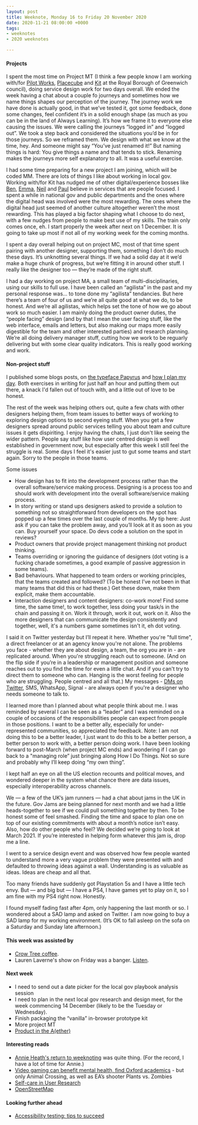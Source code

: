 ```yaml
---
layout: post
title: Weeknote, Monday 16 to Friday 20 November 2020
date: 2020-11-21 08:00:00 +0000
tags:
- weeknotes
- 2020 weeknotes

---
```

#### Projects

I spent the most time on Project MT (I think a few people know I am working with/for [Pilot Works](https://pilot.works), [Placecube](https://www.placecube.com) and [Kit](https://twitter.com/kitterati) at the Royal Borough of Greenwich council), doing service design work for two days overall. We ended the week having a chat about a couple fo journeys and sometimes how we name things shapes our perception of the journey. The journey work we have done is actually good, in that we’ve tested it, got some feedback, done some changes, feel confident it’s in a solid enough shape (as much as you can be in the land of Always Learning). It’s how we frame it to everyone else causing the issues. We were calling the journeys “logged in” and “logged out”. We took a step back and considered the situations you’d be in for those journeys. So we reframed them. We design with what we know at the time, hey. And someone might say “You’ve just renamed it!” But naming things is hard: You give things a name and that tends to stick. Renaming makes the journeys more self explanatory to all. It was a useful exercise.

I had some time preparing for a new project I am joining, which will be coded MM. There are lots of things I like about working in local gov. Working with/for Kit has nudged me of other digital/experience bosses like [Ben](https://twitter.com/benunsworth), [Emma](https://twitter.com/Emm_McG), [Neil](https://twitter.com/neillyneil) and [Paul](https://twitter.com/pdbrewer) believe in services that are people focused. I spent a while in national gov and public departments and the ones where the digital head was involved were the most rewarding. The ones where the digital head just seemed of another culture altogether weren’t the most rewarding. This has played a big factor shaping what I choose to do next, with a few nudges from people to make best use of my skills. The train only comes once, eh. I start properly the week after next on 1 December. It is going to take up most if not all of my working week for the coming months.

I spent a day overall helping out on project MC, most of that time spent pairing with another designer, supporting them, something I don’t do much these days. It’s unknotting several things. If we had a solid day at it we’d make a huge chunk of progress, but we’re fitting it in around other stuff. I really like the designer too — they’re made of the right stuff.

I had a day working on project MA, a small team of multi-disciplinaries, using our skills to full use. I have been called an “agilista” in the past and my personal response was… to tone done my “agilista” tendancies. But here there’s a team of four of us and we’re all quite good at what we do, to be honest. And we’re all agilistas, which helps set the tone of how we go about work so much easier. I am mainly doing the product owner duties, the “people facing” design (and by that I mean the user facing stuff, like the web interface, emails and letters, but also making our maps more easily digestible for the team and other interested parties) and research planning. We’re all doing delivery manager stuff, cutting how we work to be reguarly delivering but with some clear quality indicators. This is really good working and work.

#### Non-project stuff

I published some blogs posts, on [the typeface Papyrus](https://officeofwilson.medium.com/papyrus-90b72d659734) and [how I plan my day](https://officeofwilson.medium.com/how-i-plan-my-day-9b487703ef5b). Both exercises in writing for just half an hour and putting them out there, a knack I'd fallen out of touch with, and a little out of love to be honest.

The rest of the week was helping others out, quite a few chats with other designers helping them, from team issues to better ways of working to exploring design options to second eyeing stuff. When you get a few designers spread around public services telling you about team and culture issues it gets dispiriting. I enjoy having the chats, I just don't like seeing the wider pattern. People say stuff like how user centred design is well established in government now, but especially after this week I still feel the struggle is real. Some days I feel it's easier just to gut some teams and start again. Sorry to the people in those teams.

Some issues
* How design has to fit into the development process rather than the overall software/service making process. Designing is a process too and should work with development into the overall software/service making process.
* In story writing or stand ups designers asked to provide a solution to something not so straightforward from developers on the spot has popped up a few times over the last couple of months. My tip here: Just ask if you can take the problem away, and you’ll look at it as soon as you can. Buy yourself your space. Do devs code a solution on the spot in reviews?
* Product owners that provide project management thinking not product thinking.
* Teams overriding or ignoring the guidance of designers (dot voting is a fucking charade sometimes, a good example of passive aggression in some teams).
* Bad behaviours. What happened to team orders or working principles, that the teams created and followed? (To be honest I’ve not been in that many teams that did this or had these.) Get these down, make them explicit, make them accountable.
* Interaction designers and content designers: co-work more! Find some time, the same time!, to work together, less doing your task/s in the chain and passing it on. Work it through, work it out, work on it. Also the more designers that can communicate the design consistently and together, well, it's a numbers game sometimes isn't it, eh dot voting. 

I said it on Twitter yesterday but I’ll repeat it here. Whether you're "full time", a direct freelancer or at an agency know you're not alone. The problems you face - whether they are about design, a team, the org you are in - are replicated around. When you're struggling reach out to someone. (And on the flip side if you’re in a leadership or management position and someone reaches out to you find the time for even a little chat. And if you can't try to direct them to someone who can. Hanging is the worst feeling for people who are struggling. People centred and all that.) My messages - [DMs on Twitter](https://twitter.com/OfficeOfWilson), SMS, WhatsApp, Signal - are always open if you're a designer who needs someone to talk to.

I learned more than I planned about what people think about me. I was reminded by several I can be seen as a “leader” and I was reminded on a couple of occasions of the responsibilities people can expect from people in those positions. I want to be a better ally, especially for under-represented communities, so appreciated the feedback. Note: I am not doing this to be a better leader, I just want to do this to be a better person, a better person to work with, a better person doing work. I have been looking forward to post-March (when project MC ends) and wondering if I can go back to a "managing role” just bringing along How I Do Things. Not so sure and probably why I’ll keep doing “my own thing”.

I kept half an eye on all the US election recounts and political moves, and wondered deeper in the system what chance there are data issues, especially interoperability across channels.

We — a few of the UK’s jam runners — had a chat about jams in the UK in the future. Gov Jams are being planned for next month and we had a little heads-together to see if we could pull something together by then. To be honest some of feel smashed. Finding the time and space to plan one on top of our existing commitments with about a month’s notice isn’t easy. Also, how do other people who feel? We decided we’re going to look at March 2021. If you’re interested in helping form whatever this jam is, drop me a line.

I went to a service design event and was observed how few people wanted to understand more a very vague problem they were presented with and defaulted to throwing ideas against a wall. Understanding is as valuable as ideas. Ideas are cheap and all that.

Too many friends have suddenly got Playstation 5s and I have a little tech envy. But — and big but — I have a PS4, I have games yet to play on it, so I am fine with my PS4 right now. Honestly.

I found myself fading fast after 4pm, only happening the last month or so. I wondered about a SAD lamp and asked on Twitter. I am now going to buy a SAD lamp for my working environment. (It’s OK to fall asleep on the sofa on a Saturday and Sunday late afternoon.)

#### This week was assisted by

* [Crow Tree coffee](https://darkwoodscoffee.co.uk/our-coffee/crow-tree).
* Lauren Laverne's show on Friday was a banger. [Listen](https://www.bbc.co.uk/programmes/m000pj0z).

#### Next week

* I need to send out a date picker for the local gov playbook analysis session
* I need to plan in the next local gov research and design meet, for the week commencing 14 December (likely to be the Tuesday or Wednesday).
* Finish packaging the “vanilla” in-browser prototype kit
* More project MT
* [Product in the A(ether)](https://www.pita.social)

#### Interesting reads

* [Annie Heath's return to weeknoting](https://annie3h.medium.com/weeknotes-s02e01-b6582699092b) was quite thing. (For the record, I have a lot of time for Annie.)
* [Video gaming can benefit mental health, find Oxford academics](https://www.theguardian.com/games/2020/nov/16/video-gaming-can-benefit-mental-health-find-oxford-academics) - but only Animal Crossing, as well as EA’s shooter Plants vs. Zombies
* [Self-care in User Research](https://medium.com/@janereid73/self-care-in-user-research-765b5869a5e8)
* [OpenStreetMap](https://joemorrison.medium.com/openstreetmap-is-having-a-moment-dcc7eef1bb01)

#### Looking further ahead

* [Accessibility testing: tips to succeed](https://www.eventbrite.co.uk/e/accessibility-testing-tips-to-succeed-tickets-129468558945)